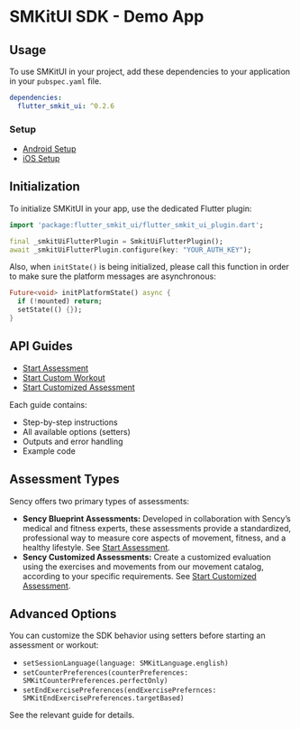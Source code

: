 
# SMKitUI SDK - Demo App

## Usage

To use SMKitUI in your project, add these dependencies to your application in your `pubspec.yaml` file.

```yaml
dependencies:
  flutter_smkit_ui: ^0.2.6
```

### Setup

- [Android Setup](docs/android-setup.md)
- [iOS Setup](docs/ios-setup.md)

## Initialization

To initialize SMKitUI in your app, use the dedicated Flutter plugin:

```dart
import 'package:flutter_smkit_ui/flutter_smkit_ui_plugin.dart';

final _smkitUiFlutterPlugin = SmkitUiFlutterPlugin();
await _smkitUiFlutterPlugin.configure(key: "YOUR_AUTH_KEY");
```

Also, when `initState()` is being initialized, please call this function in order to make sure the platform messages are asynchronous:

```dart
Future<void> initPlatformState() async {
  if (!mounted) return;
  setState(() {});
}
```

## API Guides

- [Start Assessment](docs/startAssessment.md)
- [Start Custom Workout](docs/startCustomWorkout.md)
- [Start Customized Assessment](docs/startCustomizedAssessment.md)

Each guide contains:
- Step-by-step instructions
- All available options (setters)
- Outputs and error handling
- Example code

## Assessment Types

Sency offers two primary types of assessments:

- **Sency Blueprint Assessments:** Developed in collaboration with Sency’s medical and fitness experts, these assessments provide a standardized, professional way to measure core aspects of movement, fitness, and a healthy lifestyle. See [Start Assessment](docs/startAssessment.md).
- **Sency Customized Assessments:** Create a customized evaluation using the exercises and movements from our movement catalog, according to your specific requirements. See [Start Customized Assessment](docs/startCustomizedAssessment.md).

## Advanced Options

You can customize the SDK behavior using setters before starting an assessment or workout:

- `setSessionLanguage(language: SMKitLanguage.english)`
- `setCounterPreferences(counterPreferences: SMKitCounterPreferences.perfectOnly)`
- `setEndExercisePreferences(endExercisePrefernces: SMKitEndExercisePreferences.targetBased)`

See the relevant guide for details.
